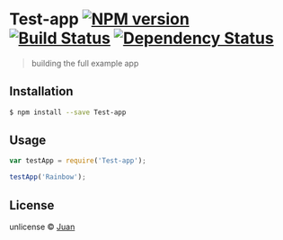 # Test-app [![NPM version][npm-image]][npm-url] [![Build Status][travis-image]][travis-url] [![Dependency Status][daviddm-image]][daviddm-url]
> building the full example app

## Installation

```sh
$ npm install --save Test-app
```

## Usage

```js
var testApp = require('Test-app');

testApp('Rainbow');
```
## License

unlicense © [Juan]()


[npm-image]: https://badge.fury.io/js/Test-app.svg
[npm-url]: https://npmjs.org/package/Test-app
[travis-image]: https://travis-ci.org/Jguardado/Test-app.svg?branch=master
[travis-url]: https://travis-ci.org/Jguardado/Test-app
[daviddm-image]: https://david-dm.org/Jguardado/Test-app.svg?theme=shields.io
[daviddm-url]: https://david-dm.org/Jguardado/Test-app
